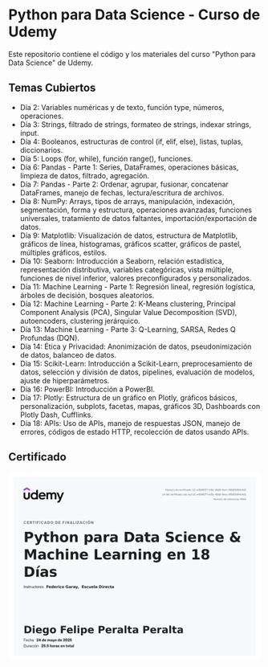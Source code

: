 # Python para Data Science - Curso de Udemy

Este repositorio contiene el código y los materiales del curso "Python para Data Science" de Udemy.

## Temas Cubiertos

* Día 2: Variables numéricas y de texto, función type, números, operaciones.
* Día 3: Strings, filtrado de strings, formateo de strings, indexar strings, input.
* Día 4: Booleanos, estructuras de control (if, elif, else), listas, tuplas, diccionarios.
* Día 5: Loops (for, while), función range(), funciones.
* Día 6: Pandas - Parte 1: Series, DataFrames, operaciones básicas, limpieza de datos, filtrado, agregación.
* Día 7: Pandas - Parte 2: Ordenar, agrupar, fusionar, concatenar DataFrames, manejo de fechas, lectura/escritura de archivos.
* Día 8: NumPy: Arrays, tipos de arrays, manipulación, indexación, segmentación, forma y estructura, operaciones avanzadas, funciones universales, tratamiento de datos faltantes, importación/exportación de datos.
* Día 9: Matplotlib: Visualización de datos, estructura de Matplotlib, gráficos de línea, histogramas, gráficos scatter, gráficos de pastel, múltiples gráficos, estilos.
* Día 10: Seaborn: Introducción a Seaborn, relación estadística, representación distributiva, variables categóricas, vista múltiple, funciones de nivel inferior, valores preconfigurados y personalizados.
* Día 11: Machine Learning - Parte 1: Regresión lineal, regresión logística, árboles de decisión, bosques aleatorios.
* Día 12: Machine Learning - Parte 2: K-Means clustering, Principal Component Analysis (PCA), Singular Value Decomposition (SVD), autoencoders, clustering jerárquico.
* Día 13: Machine Learning - Parte 3: Q-Learning, SARSA, Redes Q Profundas (DQN).
* Día 14: Ética y Privacidad: Anonimización de datos, pseudonimización de datos, balanceo de datos.
* Día 15: Scikit-Learn: Introducción a Scikit-Learn, preprocesamiento de datos, selección y división de datos, pipelines, evaluación de modelos, ajuste de hiperparámetros.
* Día 16: PowerBI: Introducción a PowerBI.
* Día 17: Plotly: Estructura de un gráfico en Plotly, gráficos básicos, personalización, subplots, facetas, mapas, gráficos 3D, Dashboards con Plotly Dash, Cufflinks.
* Día 18: APIs: Uso de APIs, manejo de respuestas JSON, manejo de errores, códigos de estado HTTP, recolección de datos usando APIs.

## Certificado

![Certificado del Curso](certificado/UC-e4246371-b15c-45d9-9ecc-56b83d94c4d3.jpg)
